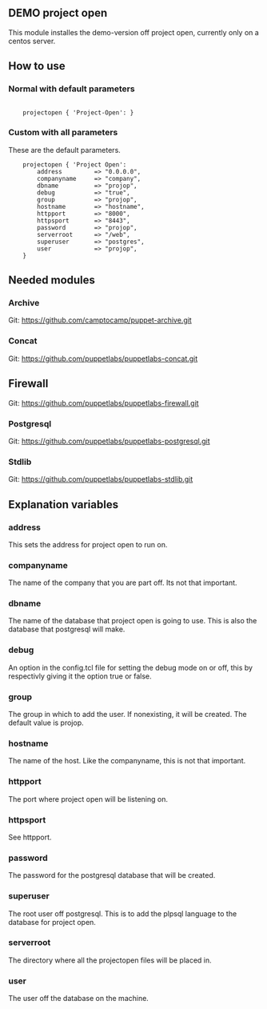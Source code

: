 ## DEMO project open

This module installes the demo-version off project open, currently only on a centos server.

## How to use

### Normal with default parameters

```puppet

	projectopen { 'Project-Open': }

```
### Custom with all parameters

These are the default parameters.

```puppet
	projectopen { 'Project Open':
		address			=> "0.0.0.0",
		companyname		=> "company",
		dbname			=> "projop",
		debug			=> "true",
		group			=> "projop",
		hostname		=> "hostname",
		httpport		=> "8000",
		httpsport		=> "8443",
		password		=> "projop",
		serverroot		=> "/web",
		superuser		=> "postgres",
		user			=> "projop",
	}
```
## Needed modules

### Archive

Git: https://github.com/camptocamp/puppet-archive.git

### Concat

Git: https://github.com/puppetlabs/puppetlabs-concat.git

## Firewall

Git: https://github.com/puppetlabs/puppetlabs-firewall.git

### Postgresql

Git: https://github.com/puppetlabs/puppetlabs-postgresql.git

### Stdlib

Git: https://github.com/puppetlabs/puppetlabs-stdlib.git

## Explanation variables

### address

This sets the address for project open to run on.

### companyname

The name of the company that you are part off. Its not that important.

### dbname

The name of the database that project open is going to use. This is also the database that postgresql will make.

### debug

An option in the config.tcl file for setting the debug mode on or off, this by respectivly giving it the option true or false.

### group

The group in which to add the user. If nonexisting, it will be created. The default value is projop.

### hostname

The name of the host. Like the companyname, this is not that important.

### httpport

The port where project open will be listening on. 

### httpsport

See httpport.

### password

The password for the postgresql database that will be created.

### superuser

The root user off postgresql. This is to add the plpsql language to the database for project open.

### serverroot

The directory where all the projectopen files will be placed in.

### user

The user off the database on the machine.